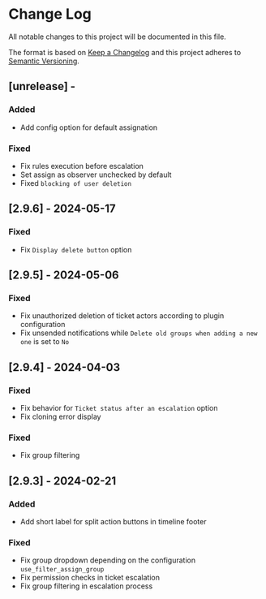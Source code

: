 # Change Log

All notable changes to this project will be documented in this file.

The format is based on [Keep a Changelog](http://keepachangelog.com/)
and this project adheres to [Semantic Versioning](http://semver.org/).

## [unrelease] -

### Added

- Add config option for default assignation

### Fixed

- Fix rules execution before escalation
- Set assign as observer unchecked by default
- Fixed ```blocking of user deletion```


## [2.9.6] - 2024-05-17

### Fixed

- Fix ```Display delete button``` option

## [2.9.5] - 2024-05-06

### Fixed

- Fix unauthorized deletion of ticket actors according to plugin configuration
- Fix unsended notifications while `Delete old groups when adding a new one` is set to `No`

## [2.9.4] - 2024-04-03

### Fixed

- Fix behavior for `Ticket status after an escalation` option
- Fix cloning error display

### Fixed
- Fix group filtering


## [2.9.3] - 2024-02-21

### Added

- Add short label for split action buttons in timeline footer

### Fixed

- Fix group dropdown depending on the configuration ```use_filter_assign_group```
- Fix permission checks in ticket escalation
- Fix group filtering in escalation process
